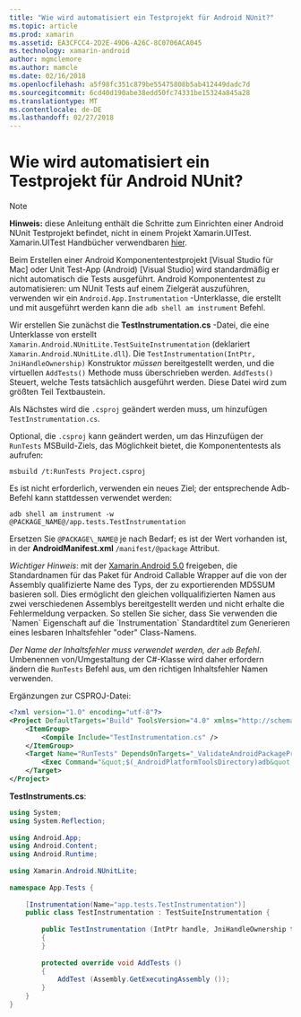 ```yaml
---
title: "Wie wird automatisiert ein Testprojekt für Android NUnit?"
ms.topic: article
ms.prod: xamarin
ms.assetid: EA3CFCC4-2D2E-49D6-A26C-8C0706ACA045
ms.technology: xamarin-android
author: mgmclemore
ms.author: mamcle
ms.date: 02/16/2018
ms.openlocfilehash: a5f98fc351c879be55475808b5ab412449dadc7d
ms.sourcegitcommit: 6cd40d190abe38edd50fc74331be15324a845a28
ms.translationtype: MT
ms.contentlocale: de-DE
ms.lasthandoff: 02/27/2018
---
```

# <a name="how-do-i-automate-an-android-nunit-test-project"></a>Wie wird automatisiert ein Testprojekt für Android NUnit?

> [!NOTE]
> **Hinweis:** diese Anleitung enthält die Schritte zum Einrichten einer Android NUnit Testprojekt befindet, nicht in einem Projekt Xamarin.UITest. Xamarin.UITest Handbücher verwendbaren [hier](https://docs.microsoft.com/appcenter/test-cloud/preparing-for-upload/uitest).

Beim Erstellen einer Android Komponententestprojekt [Visual Studio für Mac] oder Unit Test-App (Android) [Visual Studio] wird standardmäßig er nicht automatisch die Tests ausgeführt.
Android Komponententest zu automatisieren: um NUnit Tests auf einem Zielgerät auszuführen, verwenden wir ein `Android.App.Instrumentation` -Unterklasse, die erstellt und mit ausgeführt werden kann die `adb shell am instrument` Befehl.

Wir erstellen Sie zunächst die **TestInstrumentation.cs** -Datei, die eine Unterklasse von erstellt `Xamarin.Android.NUnitLite.TestSuiteInstrumentation` (deklariert `Xamarin.Android.NUnitLite.dll`). Die `TestInstrumentation(IntPtr, JniHandleOwnership)` Konstruktor _müssen_ bereitgestellt werden, und die virtuellen `AddTests()` Methode muss überschrieben werden.
`AddTests()` Steuert, welche Tests tatsächlich ausgeführt werden. Diese Datei wird zum größten Teil Textbaustein.

Als Nächstes wird die `.csproj` geändert werden muss, um hinzufügen `TestInstrumentation.cs`.

Optional, die `.csproj` kann geändert werden, um das Hinzufügen der `RunTests` MSBuild-Ziels, das Möglichkeit bietet, die Komponententests als aufrufen:

```shell
msbuild /t:RunTests Project.csproj
```

Es ist nicht erforderlich, verwenden ein neues Ziel; der entsprechende Adb-Befehl kann stattdessen verwendet werden:

```shell
adb shell am instrument -w @PACKAGE_NAME@/app.tests.TestInstrumentation
```

Ersetzen Sie `@PACKAGE\_NAME@` je nach Bedarf; es ist der Wert vorhanden ist, in der **AndroidManifest.xml** `/manifest/@package` Attribut.

*Wichtiger Hinweis*: mit der [Xamarin.Android 5.0](https://developer.xamarin.com/releases/android/xamarin.android_5/xamarin.android_5.1/#Android_Callable_Wrapper_Naming) freigeben, die Standardnamen für das Paket für Android Callable Wrapper auf die von der Assembly qualifizierte Name des Typs, der zu exportierenden MD5SUM basieren soll. Dies ermöglicht den gleichen vollqualifizierten Namen aus zwei verschiedenen Assemblys bereitgestellt werden und nicht erhalte die Fehlermeldung verpacken. So stellen Sie sicher, dass Sie verwenden die \`Namen\` Eigenschaft auf die \`Instrumentation\` Standardtitel zum Generieren eines lesbaren Inhaltsfehler "oder" Class-Namens.

_Der Name der Inhaltsfehler muss verwendet werden, der `adb` Befehl_. Umbenennen von/Umgestaltung der C#-Klasse wird daher erfordern ändern die `RunTests` Befehl aus, um den richtigen Inhaltsfehler Namen verwenden.

Ergänzungen zur CSPROJ-Datei:

```xml
<?xml version="1.0" encoding="utf-8"?>
<Project DefaultTargets="Build" ToolsVersion="4.0" xmlns="http://schemas.microsoft.com/developer/msbuild/2003">
    <ItemGroup>
        <Compile Include="TestInstrumentation.cs" />
    </ItemGroup>
    <Target Name="RunTests" DependsOnTargets="_ValidateAndroidPackageProperties">
        <Exec Command="&quot;$(_AndroidPlatformToolsDirectory)adb&quot; $(AdbTarget) $(AdbOptions) shell am instrument -w $(_AndroidPackage)/app.tests.TestInstrumentation" />
    </Target>
</Project>
```

**TestInstruments.cs**:

```cs 
using System;
using System.Reflection;
 
using Android.App;
using Android.Content;
using Android.Runtime;
 
using Xamarin.Android.NUnitLite;
 
namespace App.Tests {
 
    [Instrumentation(Name="app.tests.TestInstrumentation")]
    public class TestInstrumentation : TestSuiteInstrumentation {
 
        public TestInstrumentation (IntPtr handle, JniHandleOwnership transfer) : base (handle, transfer)
        {
        }
 
        protected override void AddTests ()
        {
            AddTest (Assembly.GetExecutingAssembly ());
        }
    }
}
```

